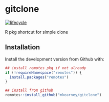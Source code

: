 
<!-- README.md is generated from README.Rmd. Please edit that file -->

# gitclone

<!--[![Build status](https://travis-ci.org/mkearney/gitclone.svg?branch=master)](https://travis-ci.org/mkearney/gitclone)
[![CRAN status](https://www.r-pkg.org/badges/version/gitclone)](https://cran.r-project.org/package=gitclone)
[![Coverage Status](https://codecov.io/gh/mkearney/gitclone/branch/master/graph/badge.svg)](https://codecov.io/gh/mkearney/gitclone?branch=master)

#![Downloads](https://cranlogs.r-pkg.org/badges/gitclone)
#![Downloads](https://cranlogs.r-pkg.org/badges/grand-total/gitclone)-->

[![lifecycle](https://img.shields.io/badge/lifecycle-experimental-orange.svg)](https://www.tidyverse.org/lifecycle/#experimental)

R pkg shortcut for simple clone

## Installation

Install the development version from Github with:

``` r
## install remotes pkg if not already
if (!requireNamespace("remotes")) {
  install.packages("remotes")
}

## install from github
remotes::install_github("mkearney/gitclone")
```
